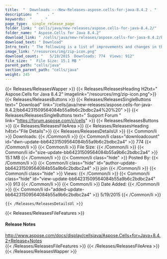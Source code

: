 ```yaml
---
title:  "  Downloads ---New-Releases-aspose.cells-for-java-8.4.2 . " 
description:  "    . " 
keywords:  "    . " 
page_type:  single_release_page
folder_link: " cells/java/new-releases/aspose.cells-for-java-8.4.2/"
folder_name: " Aspose.Cells for Java 8.4.2"
download_link: " /cells/java/new-releases/aspose.cells-for-java-8.4.2/bb64231509564084b55a9b6c2bdbc2a4"
download_text: " Download"
Intro_text: " The following is a list of improvements and changes in this release of Aspose.Ce..."
image_link: "/resources/img/zip-icon.png"
download_count: "   5/19/2015  Downloads: 774  Views: 912"
file_size: "  File Size: 15.1 MB "
parent_path: "cells/java"
section_parent_path: "cells/java"
weight: 245
---
```


{{< Releases/ReleasesWapper >}}
  {{< Releases/ReleasesHeading H2txt=" Aspose.Cells for Java 8.4.2" imagelink="/resources/img/zip-icon.png">}}
  {{< Releases/ReleasesButtons >}}
    {{< Releases/ReleasesSingleButtons text=" Download" link="/cells/java/new-releases/aspose.cells-for-java-8.4.2/bb64231509564084b55a9b6c2bdbc2a4%20%20" >}}
    {{< Releases/ReleasesSingleButtons text=" Support Forum " link="https://forum.aspose.com/c/cells" >}}
  {{< Releases/ReleasesButtons >}}
  {{< Releases/ReleasesFileArea >}}
    {{< Releases/ReleasesHeading h4txt="File Details">}}
    {{< Releases/ReleasesDetailsUl >}}
            {{< Common/li  >}} Downloads: {{< /Common/li >}} 
      {{< Common/li class="downloadcount" id="dwn-update-bb64231509564084b55a9b6c2bdbc2a4" >}} 774 {{< /Common/li >}} 
      {{< Common/li  >}} File Size: {{< /Common/li >}} 
      {{< Common/li id="size-update-bb64231509564084b55a9b6c2bdbc2a4" >}} 15.1 MB {{< /Common/li >}} 
      {{< Common/li  class="hide" >}} Posted By: {{< /Common/li >}} 
      {{< Common/li class="hide" id="author-update-bb64231509564084b55a9b6c2bdbc2a4" >}} join {{< /Common/li >}} 
      {{< Common/li class="hide"  >}} Views: {{< /Common/li >}} 
      {{< Common/li class="hide" id="view-update-bb64231509564084b55a9b6c2bdbc2a4" >}} 913 {{< /Common/li >}} 
      {{< Common/li  >}} Date Added: {{< /Common/li >}} 
      {{< Common/li id="added-update-bb64231509564084b55a9b6c2bdbc2a4" >}} 5/19/2015 {{< /Common/li >}} 

    {{< /Releases/ReleasesDetailsUl >}}

  {{< Releases/ReleasesFileFeatures >}}
      <h4>Release Notes</h4><div><a href="http://www.aspose.com/docs/display/cellsjava/Aspose.Cells+for+Java+8.4.2+Release+Notes">http://www.aspose.com/docs/display/cellsjava/Aspose.Cells+for+Java+8.4.2+Release+Notes</a></div>
  {{< /Releases/ReleasesFileFeatures >}}
 {{< /Releases/ReleasesFileArea >}}
{{< /Releases/ReleasesWapper >}}


